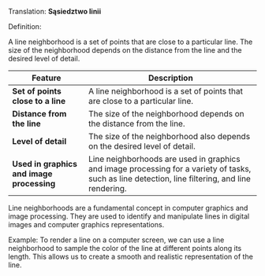 Translation: **Sąsiedztwo linii**

Definition: 

A line neighborhood is a set of points that are close to a particular line. The size of the neighborhood depends on the distance from the line and the desired level of detail.

|Feature|Description|
|---|---|
|**Set of points close to a line** |A line neighborhood is a set of points that are close to a particular line.|
|**Distance from the line** |The size of the neighborhood depends on the distance from the line.|
|**Level of detail** |The size of the neighborhood also depends on the desired level of detail.|
|**Used in graphics and image processing** |Line neighborhoods are used in graphics and image processing for a variety of tasks, such as line detection, line filtering, and line rendering.|

Line neighborhoods are a fundamental concept in computer graphics and image processing. They are used to identify and manipulate lines in digital images and computer graphics representations.

Example: 
To render a line on a computer screen, we can use a line neighborhood to sample the color of the line at different points along its length. This allows us to create a smooth and realistic representation of the line.